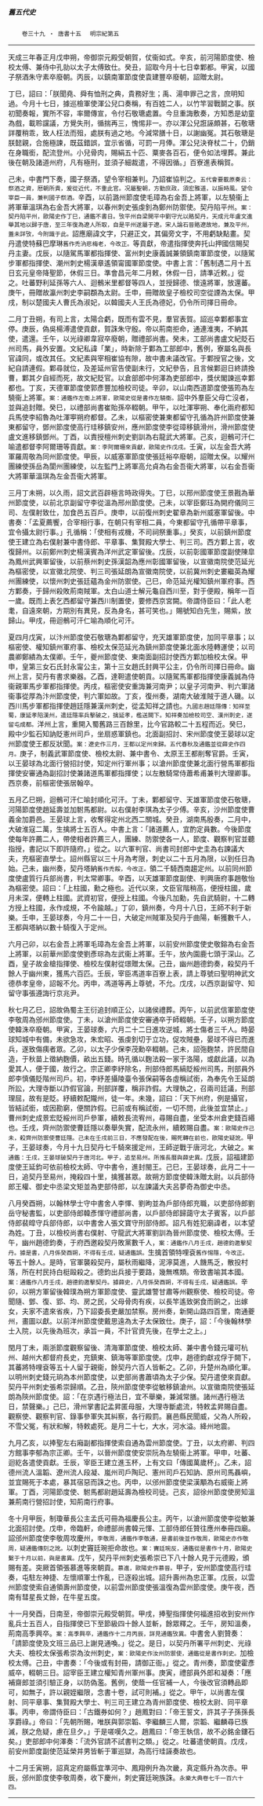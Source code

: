 

##### 舊五代史
　　`卷三十九 ‧ 唐書十五`
　`明宗紀第五`

* * *

天成三年春正月戊申朔，帝御崇元殿受朝賀，仗衞如式。辛亥，前河陽節度使、檢校太傅、兼侍中孔勍以太子太傅致仕。癸丑，詔取今月十七日幸鄴都。甲寅，以國子祭酒朱守素卒廢朝。丙辰，以鎮南軍節度使袁建豐卒廢朝，詔贈太尉。

丁巳，詔曰：「朕聞堯、舜有恤刑之典，貴務好生；禹、湯申罪己之言，庶明知過。今月十七日，據巡檢軍使渾公兒口奏稱，有百姓二人，以竹竿習戰鬬之事。朕初聞奏報，實所不容，率爾傳宣，令付石敬瑭處置。今旦重誨敷奏，方知悉是幼童為戲，載聆讜議，方覺失刑，循揣再三，愧惕非一。亦以渾公兒誑誣頗甚，石敬瑭詳覆稍乖，致人枉法而殂，處朕有過之地。今減常膳十日，以謝幽冤。其石敬瑭是朕懿親，合施極諫，既茲錯誤，宜示省循，可罰一月俸。渾公兒決脊杖二十，仍銷在身職銜，配流登州。小兒骨肉，賜絹五十匹、粟麥各百石，便令如法埋葬。兼此後在朝及諸道州府，凡有極刑，並須子細裁遣，不得因循。」百寮進表稱賀。

己未，中書門下奏，國子祭酒，望令宰相兼判。乃詔崔協判之。`五代會要載原奏云：祭酒之資，厯朝所貴，爰從近代，不重此官。况屬聖朝，方勤庶政，須宏雅道，以振時風。望令宰臣一員，兼判國子祭酒。`辛酉，以前潞州節度使毛璋為右金吾上將軍，以左驍衞上將軍華溫琪為右金吾大將軍，以春州刺史張虔釗為鄭州防禦使。契丹陷平州。`案：契丹陷平州，歐陽史作丁巳，通鑑不書日。攷平州自梁開平中劉守光以賂契丹，天成元年盧文進舉其地以歸于唐，至三年復為遼人所取，自是平州遂屬于遼。宋人論石晉賂遼故地，兼及平州，蓋未詳攷，今附識于此。`詔應廟諱文字，只避正文，其偏旁文字，不用虧缺點畫。契丹遣使特蘇巴摩琳`舊作禿汭悲梅老，今改正。`等貢獻，帝遣指揮使奔托山押國信賜契丹主妻。戊辰，以隨駕馬軍都指揮使、富州刺史康義誠兼領鎮南軍節度使，以隨駕步軍都指揮使、潮州刺史楊漢章遙領甯國軍節度使。中書上言：「舊制遇二月十五日玄元皇帝降聖節，休假三日。準會昌元年二月敕，休假一日，請準近敕。」從之。吐蕃野利延孫等六人、迴鶻米里都督等四人，並授歸德、懷遠將軍，放還蕃。庚午，冊贈故瀛州刺史李嗣頵為太尉。壬申，冊贈故皇子檢校司空從諲為太保。甲戌，制以楚國夫人曹氏為淑妃，以韓國夫人王氏為德妃，仍令所司擇日冊命。

二月丁丑朔，有司上言，太陽合虧，既而有雲不見，羣官表賀。詔巡幸鄴都事宜停。庚辰，偽吳楊溥遣使貢獻，賀誅朱守殷。帝以荊南拒命，通連淮夷，不納其使，遣還。壬午，以光祿卿韋寂卒廢朝，贈禮部尚書。癸未，工部尚書盧文紀貶石州司馬，員外安置。文紀私諱「業」，時新除于鄴為工部郎中，舊例，寮屬名與長官諱同，或改其任。文紀素與宰相崔協有隙，故中書未議改官。于鄴授官之後，文紀自請連假。鄴尋就位，及差延州官告使副未行，文紀參告，且言候鄴迴日終請換曹，鄴其夕自經而死，故文紀貶官。以倉部郎中何澤為吏部郎中，獎伏閣諫巡幸鄴都也。丁亥，天德軍節度使郭彥豐加檢校司徒。辛卯，以山南西道節度使張筠為左驍衞上將軍。`案：通鑑作左衞上將軍，歐陽史從是書作左驍衞。`詔中外羣臣父母亡沒者，並與追封贈。癸巳，以禮部尚書崔貽孫卒輟朝。甲午，以吐渾寕朔、奉化兩府都知兵馬使李紹魯為吐渾寕朔府都督。乙未，以樞密使兼東都留守孔循為許州節度使兼東都留守，鄧州節度使高行珪移鎮安州，應州節度使李從璋移鎮滑州，滑州節度使盧文進移鎮鄧州。丁酉，以責授檀州刺史劉訓為右龍武大將軍。己亥，迴鶻可汗仁喻遣都督李阿爾珊等貢獻。`案：李阿爾珊來貢獻，歐陽史作戊戌。`壬寅，以左金吾大將軍羅周敬為同州節度使。甲辰，以威塞軍節度使張廷裕卒廢朝，詔贈太保。以耀州團練使孫岳為閬州團練使，以左監門上將軍高允貞為右金吾衞大將軍，以右金吾衞大將軍華溫琪為左金吾衞大將軍。

三月丁未朔，以久雨，詔文武百辟極言時政得失。丁巳，以邢州節度使王景戡為華州節度使，以前北京副留守李從溫為邢州節度使。己未，以宰臣鄭珏為開府儀同三司、左僕射致仕，加食邑五百戶。庚申，以前復州刺史翟章為新州威塞軍留後。中書奏：「孟夏薦饗，合宰相行事，在朝只有宰相二員，今東都留守孔循帶平章事，宜令攝太尉行事。」孔循稱：「使相有戎機，不司祠祭重事。」癸亥，以前鎮州節度使王建立為右僕射兼中書侍郎、平章事、集賢殿大學士、判三司。西方鄴上言，收復歸州。以前鄭州刺史楊漢賓為洋州武定軍留後。戊辰，以前彰國軍節度副使陳皐為鳳州武興軍留後，以前蔡州刺史孫漢韶為應州彰國軍留後，以宣徽南院使范延光為樞密使，以宣徽北院使、判三司張延朗為宣徽南院使，以前冀州刺史婁繼英為耀州團練使，以懷州刺史張廷蘊為金州防禦使。己巳，命范延光權知鎮州軍府事。西方鄴奏，于歸州殺敗荊南賊軍。太白山道士解元龜自西川至，對于便殿，稱年一百一歲。既而上表乞西都留守兼西川制置使，要修西京宮闕。帝謂侍臣曰：「此人老耄，自遠來朝，方期別有異見，反為身名，甚可笑也。」賜號知白先生，賜紫，放歸山。甲戌，冊迴鶻可汗仁喻為順化可汗。

夏四月戊寅，以汴州節度使石敬瑭為鄴都留守，充天雄軍節度使，加同平章事；以樞密使、權知鎮州軍府事、檢校太保范延光為鎮州節度使兼北面水陸轉運使；以司農卿鄭繢為太僕卿。壬午，夔州節度使、東南面副招討使西方鄴加檢校太保。甲申，皇第三女石氏封永甯公主，第十三女趙氏封興平公主，仍令所司擇日冊命。幽州上言，契丹有書求樂器。乙酉，達靼遣使朝貢。以隨駕馬軍都指揮使康義誠為侍衞親軍馬步軍都指揮使。丙戌，樞密使安重誨兼河南尹；以皇子河南尹、判六軍諸衞事從厚為汴州節度使，判六軍如故。丁亥，復州奏，湖南大破淮賊于道人磯。以西川馬步軍都指揮使趙廷隱兼漢州刺史，從孟知祥之請也。`九國志趙廷隱傳：知祥至蜀，康延孝陷漢州，遣廷隱率兵擊破之，擒延孝，檻送闕下。知祥奏加檢校司空、漢州刺史，遂留屯成都。`洋州上言，重開入蜀舊路三百餘里，比今官路較二十五程而近。癸巳，殿中少監石知訥貶憲州司戶，坐扇惑軍鎮也。北面副招討、宋州節度使王晏球以定州節度使王都反狀聞。`案：遼史作三月，王都以定州來歸。五代春秋及通鑑並從薛史作四月。`庚子，制義武軍節度使、檢校太尉、兼中書令、太原王王都削奪官爵。壬寅，以王晏球為北面行營招討使，知定州行軍州事；以滄州節度使兼北面行營馬軍都指揮使安審通為副招討使兼諸道馬軍都指揮使；以左散騎常侍蕭希甫兼判大理卿事。西京奏，前樞密使張居翰卒。

五月乙巳朔，迴鶻可汗仁喻封順化可汗。丁未，鄴都留守、天雄軍節度使石敬瑭，河陽節度使趙延壽並加駙馬都尉。以右僕射李琪為太子少傅。辛亥，沙州節度使曹義金加爵邑。王晏球上言，收奪得定州北西二關城。癸丑，湖南馬殷奏，二月中，大破淮寇二萬，生擒將士五百人。中書上言：「諸道薦人，宜酌定員數。今後節度使每年許薦二人，帶使相者許薦三人，團練、防禦使各一人，節度、觀察判官並聽指授，書記以下即許隨府。」從之。以六軍判官、尚書司封郎中史圭為右諫議大夫，充樞密直學士。詔州縣官以三十月為考限，刺史以二十五月為限，以到任日為始。己未，幽州奏，契丹塔納`舊作禿餒，今改正。`領二千騎西南趨定州。以前同州節度使盧質行兵部尚書，判太常卿事。辛酉，以天雄軍節度副使、判興唐府事趙敬怡為樞密使。詔曰：「上柱國，勳之極也。近代以來，文臣官階稍高，便授柱國，歲月未深，便轉上柱國。武資初官，便授上柱國。今後凡加勳，先自武騎尉，十二轉方授上柱國，永作成規，不令踰越。」丁卯，鎮州奏，今月十八日，王師不利于新樂。壬申，王晏球奏，今月二十一日，大破定州賊軍及契丹于曲陽，斬獲數千人，王都與塔納以數十騎復入于定州。

六月己卯，以右金吾上將軍毛璋為左金吾上將軍，以前安州節度使史敬鎔為右金吾上將軍，以前華州節度使劉彥琮為左武衞上將軍。壬午，放內園鹿七頭于深山。乙酉，皇子故金槍指揮使、檢校左僕射從璟贈太保。己丑，幽州趙德鈞奏，殺契丹千餘人于幽州東，獲馬六百匹。壬辰，宰臣馮道率百寮上表，請上尊號曰聖明神武文德恭孝皇帝，詔報不允。丙申，馮道等再上尊號，不允。戊戌，以西京副留守、知留守事張遵誨行京兆尹。

秋七月乙巳，詔故偽蜀主王衍追封順正公，以諸侯禮葬。丙午，以前武信軍節度使李敬周為邠州節度使。丁未，以滄州節度使安審通卒于師輟朝。壬子，以朔方節度使韓洙卒廢朝。甲寅，王晏球奏，六月二十二日進攻逆城，將士傷者三千人。時晏球知城中有備，未欲急攻，朱宏昭、張虔釗切于立功，促攻賊壘，晏球不得已而進兵，遂致傷痍者眾。乙卯，以太子少保李茂勳卒輟朝。己未，詔㢮麴禁，許民間自造，于秋苗上徵納麴價，畝出五錢。時孔循以麴法殺一家于洛陽，或獻此議，以為愛其人，便于國，故行之。宗正卿李紓除名，刑部侍郎馬縞貶綏州司馬，刑部員外郎李慎儀貶階州司戶。初，李紓差攝陵臺令張保嗣等各虛稱試銜，為奉先令王延朗所訟，大理寺斷以詐假官論，刑部詳覆，稱非詐假。大理執之，召兩司廷議，刑部理屈，故有是貶。紓續敕配隴州，徒一年。未幾，詔曰：「天下州府，例是攝官，皆結試銜，或因勘窮，便關詐假。已前或有稱試銜，一切不問，此後並宜禁止。」曹州刺史成景宏貶綏州司戶參軍，續敕長流宥州，尋賜自盡，坐受本州倉吏錢百緡也。壬戌，齊州防禦使曹廷隱以奏舉失實，配流永州，續敕賜自盡。`案：歐陽史作己未，殺齊州防禦使曹廷隱。己未在壬戌前三日，不應發配在後，賜死轉在前也，歐陽史疑訛。`甲子，王晏球奏，今月十九日契丹七千騎來援定州，王師逆戰于唐河北，大破之。`案通鑑：壬戌，王晏球破契丹于唐河北。甲子，追至易州。所推長曆與薛史異。`戊辰，詔福建節度使王延鈞可依前檢校太師、守中書令，進封閩王。己巳，王晏球奏，此月二十一日，追契丹至易州，掩殺四十里，擒獲甚眾。故朔方節度使韓洙贈太尉。以兵部侍郎王權、御史中丞梁文矩並為吏部侍郎，以左諫議大夫呂夢奇為御史中丞。

八月癸酉朔，以翰林學士守中書舍人李懌、劉昫並為戶部侍郎充職，以吏部侍郎劉岳守秘書監，以吏部侍郎韓彥惲守禮部尚書，以戶部侍郎歸藹守太子賓客，以戶部侍郎裴皡守兵部侍郎，以中書舍人張文寶守刑部侍郎。詔凡有姓犯廟諱者，以本望為姓。丁丑，以檢校尚書右僕射、守龍武大將軍劉訓為晉州節度使、檢校太傅。壬午，幽州趙德鈞奏，于府西邀殺契丹敗黨數千人，`案：通鑑作八月壬戌，趙德鈞邀擊契丹。據是書，八月係癸酉朔，不得有壬戌，疑通鑑誤。`生擒首領特哩袞`舊作惕隱，今改正。`等五十餘人。是時，官軍襲殺契丹，屬秋雨繼降，泥濘莫進，人饑馬乏，散投村落，所在村民持白梃毆殺之。德鈞出兵接于要路，幾無噍類。帝致書喻其本國。`案：通鑑作八月壬戌，趙德鈞邀擊契丹。據薛史，八月係癸酉朔，不得有壬戌，疑通鑑誤。`辛卯，以朔方軍留後韓璞為朔方軍節度使、靈武雄警甘肅等州觀察使、檢校司徒。帝聞隨、鄧、復、郢、均、房之民，父母骨肉有疾，以長竿遙致粥食而餉之，出嫁女，夫家不遣來省疾，乃下詔委長吏嚴加禁察。房州奏，新開山路四百里，南通夔州，畫圖以獻。以前洋州節度使戴思遠為太子太保致仕。庚子，詔：「今後翰林學士入院，以先後為班次，承旨一員，不計官資先後，在學士之上。」

閏月丁未，兩浙節度觀察留後、清海軍節度使、檢校太師、兼中書令錢元瓘可杭州、越州大都督府長史，充鎮東、鎮海等軍節度使。戊申，趙德鈞獻戎俘于闕下，其蕃將特哩袞等五十人留于親衞，餘契丹六百人皆斬之。乙卯，升楚州為順化軍。以明州刺史錢元珦為本州節度使，以吏部尚書蕭頃為太子少保。契丹遣使來貢獻。契丹平州刺史張希崇歸順。乙丑，陝州節度使李從敏移鎮滄州。以宣徽南院使張延朗為陝州節度使。詔：「在京遇行極法日，宜不舉樂，兼減常膳。諸州遇行極法日，禁聲樂。」己巳，滑州掌書記孟昇匿母服，大理寺斷處流，特敕孟昇賜自盡。觀察使、觀察判官、錄事參軍失其糾察，各行殿罰。襄邑縣民聞威，父為人所殺，不雪父冤，有狀和解，特敕處死。是月二十七，大水，河水溢。絳州地震。

九月乙亥，以捧聖左右廂副都指揮使索自通為雲州節度使。丁丑，以太府卿、判四方館事李郁為宗正卿。壬午，以晉州節度使安崇阮為左驍衞上將軍。甲申，吐蕃、迴紇各遣使貢獻。壬辰，宰臣王建立進玉杯，上有文曰「傳國萬歲杯」。乙未，詔德州流人溫韜、遼州流人段凝、嵐州司戶陶玘、憲州司戶石知訥、原州司馬聶嶼，並宜賜死于本處，暴其宿惡而誅之也。丙申，以邠州節度使梁漢顒為右威衞上將軍。丁酉，河陽節度使、駙馬都尉趙延壽為檢校司徒。己亥，詔徐州節度使房知溫兼荊南行營招討使，知荊南行府事。

冬十月甲辰，制瓊華長公主孟氏可冊為福慶長公主。丙午，以滄州節度使李從敏兼北面招討使。戊申，帝臨軒，命禮部尚書韓元惲、工部侍郎任贊往應州奉冊四廟。詔邠州節度使李敬周攻慶州，`李敬周，通鑑作李敬通，是書前後並作敬周，歐陽史亦作敬周，疑通鑑傳刻之訛。`以刺史竇廷琬拒命故也。`案：竇廷琬反，通鑑從是書作十月，歐陽史繫于十月以前，與是書異。`戊午，契丹平州刺史張希崇已下八十餘人見于元德殿，頒賜有差。突厥首領張慕進等來朝貢。`慕進，歐陽史作慕晉。`甲子，安州節度使高行珪奏，屯駐左神捷、左懷順軍士作亂，已逐殺出城。詔升壽州為忠正軍。戊辰，以雲州節度使索自通領壽州節度使，以前雲州節度使張溫復為雲州節度使。庚午夜，西南有彗星長丈餘，在牛星五度。

十一月癸酉，日南至，帝御崇元殿受朝賀。甲戌，捧聖指揮使何福進招收到安州作亂兵士五百人，自指揮使已下至節級四十餘人並斬，餘眾釋之。壬午，房知溫奏，荊南高季興卒。`案：高季興卒，通鑑作十二月丙辰，詳見通鑑攷異。`中書舍人劉贊奏：「請節度使及文班三品已上謝見通喚。」從之。是日，以契丹所署平州刺史、光祿大夫、檢校太保張希崇為汝州刺史，`案：歐陽史作汝州防禦使，通鑑從是書作刺史。`加檢校太傅。己丑，中書奏：「今後或有封冊，請御正衙。」從之。青州奏，節度使霍彥威卒，輟朝三日。詔宰臣王建立權知青州軍州事。庚寅，禮部員外郎和凝奏：「應補齋郎並須引驗正身，以防偽濫。舊例，使蔭一任官補一人，今後改官須轉品即可，如無子，許以親姪繼限，念書十卷，試可則補。」從之。甲午，以尚書左僕射、同平章事、集賢殿大學士、判三司王建立為青州節度使、檢校太尉、同平章事。丙申，帝謂侍臣曰：「古鐵券如何？」趙鳳對曰：「帝王誓文，許其子子孫孫長享爵祿。」帝曰：「先朝所賜，唯朕與郭崇韜、李繼麟三人爾，崇韜、繼麟尋已族滅，朕之危疑，慮在旦夕。」于是嗟嘆久之。趙鳳曰：「帝王執信，故不必銘金鏤石矣。」吏部郎中何澤奏：「流外官請不試書判之類。」從之。吐蕃遣使朝貢。戊戌，前安州節度副使范延榮并男皆斬于軍巡獄，為高行珪誣奏故也。

十二月壬寅朔，詔真定府屬縣宜準河中、鳳翔例升為次畿，真定縣升為次赤。甲辰，邠州節度使李敬周奏，收下慶州，刺史竇廷琬族誅。`永樂大典卷七千一百六十四。`

* * *

